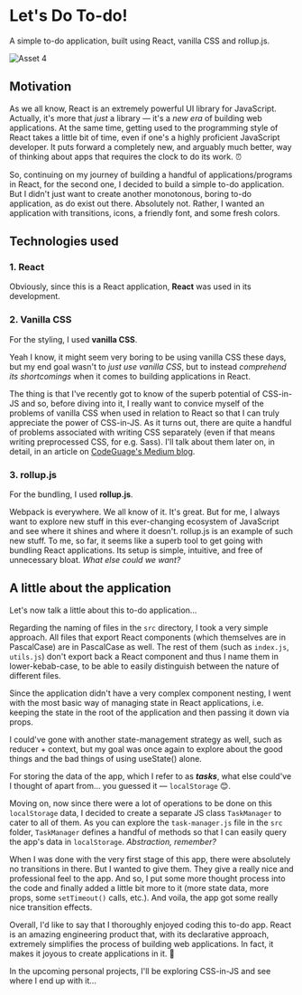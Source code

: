# Let's Do To-do!

A simple to-do application, built using React, vanilla CSS and rollup.js.

![Asset 4](https://user-images.githubusercontent.com/98707204/203621664-7cc4c14d-94b3-4b6e-b46f-2fed972bb2db.png)

## Motivation
As we all know, React is an extremely powerful UI library for JavaScript. Actually, it's more that *just* a library — it's a *new era* of building web applications. At the same time, getting used to the programming style of React takes a little bit of time, even if one's a highly proficient JavaScript developer. It puts forward a completely new, and arguably much better, way of thinking about apps that requires the clock to do its work. ⏰

So, continuing on my journey of building a handful of applications/programs in React, for the second one, I decided to build a simple to-do application. But I didn't just want to create another monotonous, boring to-do application, as do exist out there. Absolutely not. Rather, I wanted an application with transitions, icons, a friendly font, and some fresh colors.

## Technologies used

### 1. React
Obviously, since this is a React application, **React** was used in its development.

### 2. Vanilla CSS
For the styling, I used **vanilla CSS**.

Yeah I know, it might seem very boring to be using vanilla CSS these days, but my end goal wasn't to *just use vanilla CSS*, but to instead *comprehend its shortcomings* when it comes to building applications in React.

The thing is that I've recently got to know of the superb potential of CSS-in-JS and so, before diving into it, I really want to convice myself of the problems of vanilla CSS when used in relation to React so that I can truly appreciate the power of CSS-in-JS. As it turns out, there are quite a handful of problems associated with writing CSS separately (even if that means writing preprocessed CSS, for e.g. Sass). I'll talk about them later on, in detail, in an article on [CodeGuage's Medium blog](https://medium.com/@codeguage).

### 3. rollup.js
For the bundling, I used **rollup.js**.

Webpack is everywhere. We all know of it. It's great. But for me, I always want to explore new stuff in this ever-changing ecosystem of JavaScript and see where it shines and where it doesn't. rollup.js is an example of such new stuff. To me, so far, it seems like a superb tool to get going with bundling React applications. Its setup is simple, intuitive, and free of unnecessary bloat. *What else could we want?*


## A little about the application

Let's now talk a little about this to-do application...

Regarding the naming of files in the `src` directory, I took a very simple approach. All files that export React components (which themselves are in PascalCase) are in PascalCase as well. The rest of them (such as `index.js`, `utils.js`) don't export back a React component and thus I name them in lower-kebab-case, to be able to easily distinguish between the nature of different files. 

Since the application didn't have a very complex component nesting, I went with the most basic way of managing state in React applications, i.e. keeping the state in the root of the application and then passing it down via props.

I could've gone with another state-management strategy as well, such as reducer + context, but my goal was once again to explore about the good things and the bad things of using useState() alone. 

For storing the data of the app, which I refer to as ***tasks***, what else could've I thought of apart from... you guessed it — `localStorage` 😊.

Moving on, now since there were a lot of operations to be done on this `localStorage` data, I decided to create a separate JS class `TaskManager` to cater to all of them. As you can explore the `task-manager.js` file in the `src` folder, `TaskManager` defines a handful of methods so that I can easily query the app's data in `localStorage`. *Abstraction, remember?*

When I was done with the very first stage of this app, there were absolutely no transitions in there. But I wanted to give them. They give a really nice and professional feel to the app. And so, I put some more thought process into the code and finally added a little bit more to it (more state data, more props, some `setTimeout()` calls, etc.). And voila, the app got some really nice transition effects.

Overall, I'd like to say that I thoroughly enjoyed coding this to-do app. React is an amazing engineering product that, with its declarative approach, extremely simplifies the process of building web applications. In fact, it makes it joyous to create applications in it. 🙂

In the upcoming personal projects, I'll be exploring CSS-in-JS and see where I end up with it... 

